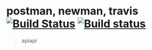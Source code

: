 # postman, newman, travis  [![Build Status](https://travis-ci.org/depapp/apiapi.svg?branch=master)](https://travis-ci.org/depapp/apiapi)  [![Build status](https://ci.appveyor.com/api/projects/status/71oicumim47523sy?svg=true)](https://ci.appveyor.com/project/depapp/apiapi)
> apiapi